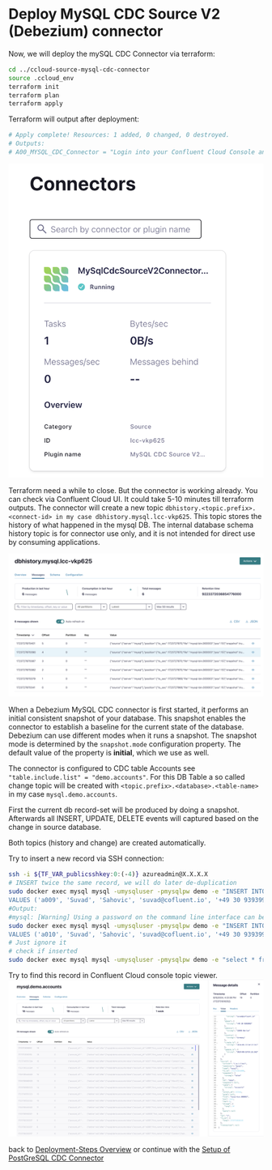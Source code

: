 # Deploy MySQL CDC Source V2 (Debezium) connector

Now, we will deploy the mySQL CDC Connector via terraform:

```bash
cd ../ccloud-source-mysql-cdc-connector
source .ccloud_env
terraform init
terraform plan
terraform apply
```

Terraform will output after deployment:

```bash
# Apply complete! Resources: 1 added, 0 changed, 0 destroyed.
# Outputs:
# A00_MYSQL_CDC_Connector = "Login into your Confluent Cloud Console and check in your cluster if mysql CDC Source Connector is running"
```

![mysql connector is running](img/mysql_connector.png)

Terraform need a while to close. But the connector is working already. You can check via Confluent Cloud UI. It could take 5-10 minutes till terraform outputs.
The connector will create a new topic `dbhistory.<topic.prefix>.<connect-id> in my case dbhistory.mysql.lcc-vkp625`.  This topic stores the history of what happened in the mysql DB. The internal database schema history topic is for connector use only, and it is not intended for direct use by consuming applications.

![mysql history Topic](img/mysql_topic.png)

When a Debezium MySQL CDC connector is first started, it performs an initial consistent snapshot of your database. This snapshot enables the connector to establish a baseline for the current state of the database. Debezium can use different modes when it runs a snapshot. The snapshot mode is determined by the `snapshot.mode` configuration property. The default value of the property is **initial**, which we use as well.

The connector is configured to CDC table Accounts see `"table.include.list" = "demo.accounts"`. For this DB Table a so called change topic will be created with `<topic.prefix>.<database>.<table-name>` in my case `mysql.demo.accounts`.

First the current db record-set will be produced by doing a snapshot. Afterwards all INSERT, UPDATE, DELETE events will captured based on the change in source database.

Both topics (history and change) are created automatically.

Try to insert a new record via SSH connection:

```bash
ssh -i ${TF_VAR_publicsshkey:0:(-4)} azureadmin@X.X.X.X
# INSERT twice the same record, we will do later de-duplication
sudo docker exec mysql mysql -umysqluser -pmysqlpw demo -e "INSERT INTO accounts (account_id, first_name, last_name, email, phone, address, country)
VALUES ('a009', 'Suvad', 'Sahovic', 'suvad@cofluent.io', '+49 30 9393993', '13595 Berlin', 'Germany');"
#Output: 
#mysql: [Warning] Using a password on the command line interface can be insecure.
sudo docker exec mysql mysql -umysqluser -pmysqlpw demo -e "INSERT INTO accounts (account_id, first_name, last_name, email, phone, address, country)
VALUES ('a010', 'Suvad', 'Sahovic', 'suvad@cofluent.io', '+49 30 9393993', '13595 Berlin', 'Germany');"
# Just ignore it
# check if inserted
sudo docker exec mysql mysql -umysqluser -pmysqlpw demo -e "select * from accounts;"
```

Try to find this record in Confluent Cloud console topic viewer.
![mysql change Topic](img/mysql_change_topic_insert.png)

back to [Deployment-Steps Overview](../README.md) or continue with the [Setup of PostGreSQL CDC Connector](../ccloud-source-postgresql-cdc-connector/README.md)
